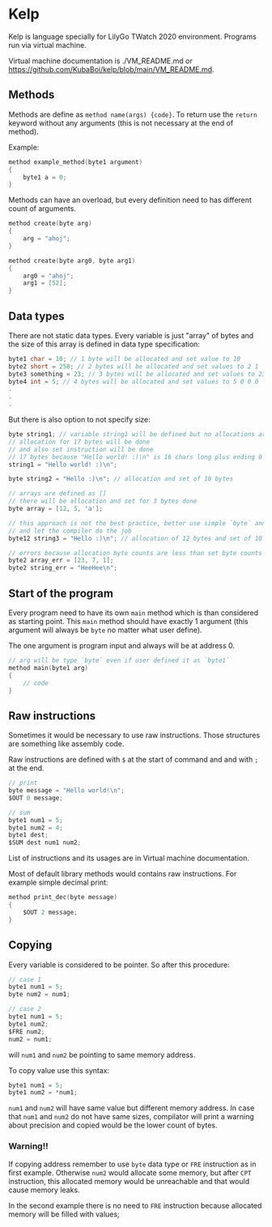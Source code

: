 # Kelp

Kelp is language specially for LilyGo TWatch 2020 environment. Programs run via virtual machine.

Virtual machine documentation is ./VM_README.md or https://github.com/KubaBoi/kelp/blob/main/VM_README.md.

## Methods

Methods are define as `method name(args) {code}`. To return use the `return` keyword without any arguments (this is not necessary at the end of method).

Example:

```c
method example_method(byte1 argument)
{
    byte1 a = 0;
}
```

Methods can have an overload, but every definition need to has different count of arguments.

```c
method create(byte arg)
{
    arg = "ahoj";
}

method create(byte arg0, byte arg1)
{
    arg0 = "ahoj";
    arg1 = [52];
}
```

## Data types

There are not static data types. Every variable is just "array" of bytes and the size of this array is defined in data type specification:

```c
byte1 char = 10; // 1 byte will be allocated and set value to 10
byte2 short = 258; // 2 bytes will be allocated and set values to 2 1
byte3 something = 23; // 3 bytes will be allocated and set values to 23 0 0
byte4 int = 5; // 4 bytes will be allocated and set values to 5 0 0 0
.
.
.
```

But there is also option to not specify size:

```c
byte string1; // variable string1 will be defined but no allocations are done
// allocation for 17 bytes will be done
// and also set instruction will be done
// 17 bytes because "Hello world! :)\n" is 16 chars long plus ending 0
string1 = "Hello world! :)\n"; 

byte string2 = "Hello :)\n"; // allocation and set of 10 bytes

// arrays are defined as []
// there will be allocation and set for 3 bytes done
byte array = [12, 5, 'a'];

// this approach is not the best practice, better use simple `byte` annotation
// and let the compiler do the job
byte12 string3 = "Hello :)\n"; // allocation of 12 bytes and set of 10 bytes

// errors because allocation byte counts are less than set byte counts
byte2 array_err = [23, 7, 1];
byte2 string_err = "HeeHee\n";
```

## Start of the program

Every program need to have its own `main` method which is than considered as starting point. This `main` method should have exactly 1 argument (this argument will always be `byte` no matter what user define).

The one argument is program input and always will be at address 0.

```c
// arg will be type `byte` even if user defined it as `byte1`
method main(byte1 arg)
{
    // code
}
```

## Raw instructions

Sometimes it would be necessary to use raw instructions. Those structures are something like assembly code. 

Raw instructions are defined with `$` at the start of command and and with `;` at the end.

```c
// print
byte message = "Hello world!\n";
$OUT 0 message;

// sum
byte1 num1 = 5;
byte1 num2 = 4;
byte1 dest;
$SUM dest num1 num2;
```

List of instructions and its usages are in Virtual machine documentation.

Most of default library methods would contains raw instructions. For example simple decimal print:

```c
method print_dec(byte message)
{ 
    $OUT 2 message; 
}
```

## Copying

Every variable is considered to be pointer. So after this procedure:

```c
// case 1
byte1 num1 = 5;
byte num2 = num1;

// case 2
byte1 num1 = 5;
byte1 num2;
$FRE num2;
num2 = num1;
```

will `num1` and `num2` be pointing to same memory address.

To copy value use this syntax:

```c
byte1 num1 = 5;
byte1 num2 = *num1;
```

`num1` and `num2` will have same value but different memory address. In case that `num1` and `num2` do not have same sizes, compilator will print a warning about precision and copied would be the lower count of bytes. 

### Warning!!

If copying address remember to use `byte` data type or `FRE` instruction as in first example. Otherwise `num2` would allocate some memory, but after `CPT` instruction, this allocated memory would be unreachable and that would cause memory leaks.

In the second example there is no need to `FRE` instruction because allocated memory will be filled with values;
